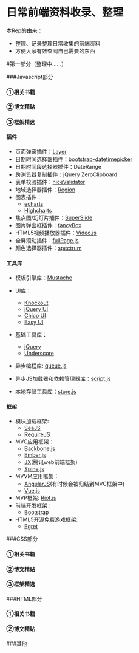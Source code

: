 # 日常前端资料收录、整理
本Rep的由来：
- 整理、记录整理日常收集的前端资料
- 方便大家有效查阅自己需要的东西

#第一部分（整理中……）

###Javascript部分

#### ①相关书籍

#### ②博文精贴

#### ③框架精选

#### 插件

- 页面弹窗插件：[Layer](http://layer.layui.com/)
- 日期时间选择器插件：[bootstrap-datetimepicker](http://www.bootcss.com/p/bootstrap-datetimepicker/demo.htm)
- 日期时间段选择器插件：DateRange
- 跨浏览器复制插件：jQuery ZeroClipboard
- 表单校验插件：[niceValidator](http://validator.niceue.com/)
- 地域选择器插件：[Region](https://github.com/lengxing/region)
- 图表插件：
	- [echarts](http://echarts.baidu.com/)
	- [Highcharts](http://www.hcharts.cn/)
- 焦点图/幻灯片插件：[SuperSlide](http://www.superslide2.com/)
- 图片弹出框插件：[fancyBox](http://www.fancybox.net/)
- HTML5视频播放器插件：[Video.js](http://videojs.com/)
- 全屏滚动插件：[fullPage.js](https://github.com/lengxing/fullPage.js)
- 颜色选择器插件：[spectrum](http://bgrins.github.io/spectrum/)

#### 工具库

- 模板引擎库：[Mustache](https://github.com/janl/mustache.js)
- UI库：
	- [Knockout](http://knockoutjs.com/)
	- [jQuery UI](https://jqueryui.com/)
	- [Chico UI](http://chico-ui.com.ar/)
	- [Easy UI](http://www.jeasyui.com/)

- 基础工具库：
	- [jQuery](https://jquery.com/)
	- [Underscore](http://underscorejs.org/)
- 异步编程库: [queue.js](https://github.com/d3/d3-queue)
- 异步JS加载器和依赖管理器库：[script.js](https://github.com/lengxing/script.js)
- 本地存储工具库：[store.js](https://github.com/lengxing/store.js)

#### 框架

- 模块加载框架:
	- [SeaJS](http://seajs.org/docs/)
	- [RequireJS](http://www.requirejs.cn/)
- MVC应用框架：
	- [Backbone.js](http://backbonejs.org/)
	- [Ember.js](http://emberjs.com/)
	- [JX](http://alloyteam.github.io/JX/)(腾讯web前端框架)
	- [Spine.js](http://spinejs.com/)
- MVVM应用框架：
	- [AngularJS](https://www.angularjs.org/)(有时候会被归结到MVC框架中)
	- [Vue.js](http://vuejs.org/)
- MVP框架: [Riot.js](http://riotjs.com/)
- 前端开发框架：
	- [Bootstrap](http://bootstrap.evget.com/)
- HTML5开源免费游戏框架:
	- [Egret](http://www.egret.com/)

###CSS部分

#### ①相关书籍

#### ②博文精贴

#### ③框架精选

###HTML部分

#### ①相关书籍

#### ②博文精贴

###其他
